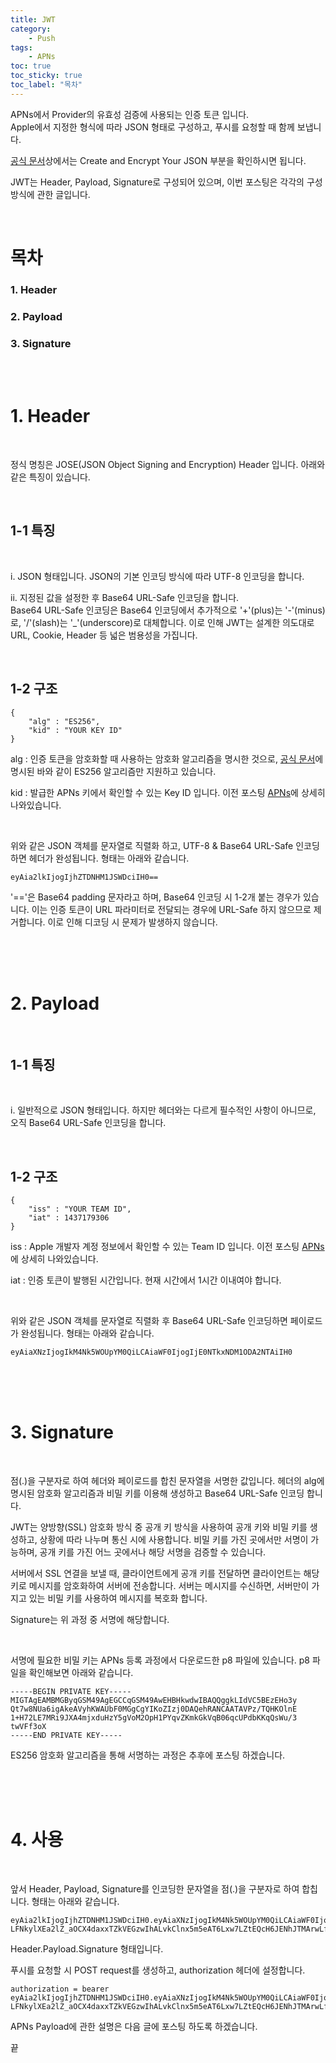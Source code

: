 ```yaml
---
title: JWT
category:
    - Push
tags:
    - APNs
toc: true
toc_sticky: true
toc_label: "목차"
---
```


APNs에서 Provider의 유효성 검증에 사용되는 인증 토큰 입니다.   
Apple에서 지정한 형식에 따라 JSON 형태로 구성하고, 푸시를 요청할 때 함께 보냅니다.

[공식 문서](https://developer.apple.com/documentation/usernotifications/setting_up_a_remote_notification_server/establishing_a_token-based_connection_to_apns)상에서는 Create and Encrypt Your JSON 부분을 확인하시면 됩니다.

JWT는 Header, Payload, Signature로 구성되어 있으며, 이번 포스팅은 각각의 구성 방식에 관한 글입니다.

<br/>

# 목차


### 1. Header

### 2. Payload

### 3. Signature

<br/>
<br/>

# 1. Header

<br/>

정식 명칭은 JOSE(JSON Object Signing and Encryption) Header 입니다. 아래와 같은 특징이 있습니다.

<br/>

## 1-1 특징

<br/>

i.  JSON 형태입니다. JSON의 기본 인코딩 방식에 따라 UTF-8 인코딩을 합니다.

ii. 지정된 값을 설정한 후 Base64 URL-Safe 인코딩을 합니다.   
Base64 URL-Safe 인코딩은 Base64 인코딩에서 추가적으로 '+'(plus)는 '-'(minus)로, '/'(slash)는 '_'(underscore)로 대체합니다. 이로 인해 JWT는 설계한 의도대로 URL, Cookie, Header 등 넓은 범용성을 가집니다.

<br/>

## 1-2 구조
~~~
{
    "alg" : "ES256",
    "kid" : "YOUR KEY ID"
}
~~~

alg : 인증 토큰을 암호화할 때 사용하는 암호화 알고리즘을 명시한 것으로, [공식 문서](https://developer.apple.com/documentation/usernotifications/setting_up_a_remote_notification_server/establishing_a_token-based_connection_to_apns)에 명시된 바와 같이 ES256 알고리즘만 지원하고 있습니다.

kid : 발급한 APNs 키에서 확인할 수 있는 Key ID 입니다. 이전 포스팅 [APNs](https://anjaeyoung26.github.io/push/APNs/)에 상세히 나와있습니다.

<br/>

위와 같은 JSON 객체를 문자열로 직렬화 하고, UTF-8 & Base64 URL-Safe 인코딩하면 헤더가 완성됩니다. 형태는 아래와 같습니다.

~~~
eyAia2lkIjogIjhZTDNHM1JSWDciIH0==
~~~

'=='은 Base64 padding 문자라고 하며, Base64 인코딩 시 1-2개 붙는 경우가 있습니다. 이는 인증 토큰이 URL 파라미터로 전달되는 경우에 URL-Safe 하지 않으므로 제거합니다. 이로 인해 디코딩 시 문제가 발생하지 않습니다.

<br/>
<br/>
<br/>

# 2. Payload

<br/>

## 1-1 특징

<br/>

i. 일반적으로 JSON 형태입니다. 하지만 헤더와는 다르게 필수적인 사항이 아니므로, 오직 Base64 URL-Safe 인코딩을 합니다.

<br/>

## 1-2 구조

~~~
{
    "iss" : "YOUR TEAM ID",
    "iat" : 1437179306
}
~~~

iss : Apple 개발자 계정 정보에서 확인할 수 있는 Team ID 입니다. 이전 포스팅 [APNs](https://anjaeyoung26.github.io/push/APNs/)에 상세히 나와있습니다.

iat : 인증 토큰이 발행된 시간입니다. 현재 시간에서 1시간 이내여야 합니다.

<br/>

위와 같은 JSON 객체를 문자열로 직렬화 후 Base64 URL-Safe 인코딩하면 페이로드가 완성됩니다. 형태는 아래와 같습니다.

~~~
eyAiaXNzIjogIkM4Nk5WOUpYM0QiLCAiaWF0IjogIjE0NTkxNDM1ODA2NTAiIH0
~~~

<br/>
<br/>
<br/>

# 3. Signature

<br/>

점(.)을 구분자로 하여 헤더와 페이로드를 합친 문자열을 서명한 값입니다. 헤더의 alg에 명시된 암호화 알고리즘과 비밀 키를 이용해 생성하고 Base64 URL-Safe 인코딩 합니다.

JWT는 양방향(SSL) 암호화 방식 중 공개 키 방식을 사용하여 공개 키와 비밀 키를 생성하고, 상황에 따라 나누며 통신 시에 사용합니다. 비밀 키를 가진 곳에서만 서명이 가능하며, 공개 키를 가진 어느 곳에서나 해당 서명을 검증할 수 있습니다.

서버에서 SSL 연결을 보낼 때, 클라이언트에게 공개 키를 전달하면 클라이언트는 해당 키로 메시지를 암호화하여 서버에 전송합니다. 서버는 메시지를 수신하면, 서버만이 가지고 있는 비밀 키를 사용하여 메시지를 복호화 합니다.

Signature는 위 과정 중 서명에 해당합니다.

<br/>

서명에 필요한 비밀 키는 APNs 등록 과정에서 다운로드한 p8 파일에 있습니다. p8 파일을 확인해보면 아래와 같습니다.

~~~
-----BEGIN PRIVATE KEY-----
MIGTAgEAMBMGByqGSM49AgEGCCqGSM49AwEHBHkwdwIBAQQggkLIdVC5BEzEHo3y
Qt7w8NUa6igAkeAVyhKWAUbF0MGgCgYIKoZIzj0DAQehRANCAATAVPz/TQHKOlnE
1+H72LE7MRi9JXA4mjxduHzY5gVoM2OpH1PYqvZKmkGkVqB06qcUPdbKKqQsWu/3
twVFf3oX
-----END PRIVATE KEY-----
~~~

ES256 암호화 알고리즘을 통해 서명하는 과정은 추후에 포스팅 하겠습니다.

<br/>
<br/>
<br/>

# 4. 사용

<br/>

앞서 Header, Payload, Signature를 인코딩한 문자열을 점(.)을 구분자로 하여 합칩니다. 형태는 아래와 같습니다.

~~~
eyAia2lkIjogIjhZTDNHM1JSWDciIH0.eyAiaXNzIjogIkM4Nk5WOUpYM0QiLCAiaWF0IjogIjE0NTkxNDM1ODA2NTAiIH0.MEYCIQDzqyahmH1rz1s-LFNkylXEa2lZ_aOCX4daxxTZkVEGzwIhALvkClnx5m5eAT6Lxw7LZtEQcH6JENhJTMArwLf3sXwi
~~~

Header.Payload.Signature 형태입니다.

푸시를 요청할 시 POST request를 생성하고, authorization 헤더에 설정합니다.

~~~
authorization = bearer eyAia2lkIjogIjhZTDNHM1JSWDciIH0.eyAiaXNzIjogIkM4Nk5WOUpYM0QiLCAiaWF0IjogIjE0NTkxNDM1ODA2NTAiIH0.MEYCIQDzqyahmH1rz1s-LFNkylXEa2lZ_aOCX4daxxTZkVEGzwIhALvkClnx5m5eAT6Lxw7LZtEQcH6JENhJTMArwLf3sXwi
~~~

APNs Payload에 관한 설명은 다음 글에 포스팅 하도록 하겠습니다.

끝